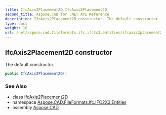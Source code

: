 ```yaml
---
title: IfcAxis2Placement2D.IfcAxis2Placement2D
second_title: Aspose.CAD for .NET API Reference
description: IfcAxis2Placement2D constructor. The default constructor
type: docs
weight: 10
url: /net/aspose.cad.fileformats.ifc.ifc2x3.entities/ifcaxis2placement2d/ifcaxis2placement2d/
---
```

## IfcAxis2Placement2D constructor

The default constructor.

```csharp
public IfcAxis2Placement2D()
```

### See Also

* class [IfcAxis2Placement2D](../)
* namespace [Aspose.CAD.FileFormats.Ifc.IFC2X3.Entities](../../ifcaxis2placement2d/)
* assembly [Aspose.CAD](../../../)


